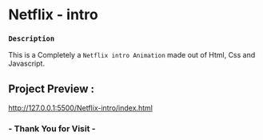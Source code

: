 # Netflix - intro 

### `Description`
This is a Completely a `Netflix intro Animation` made out of Html, Css and Javascript.

## Project Preview :
http://127.0.0.1:5500/Netflix-intro/index.html



### - Thank You for Visit -
